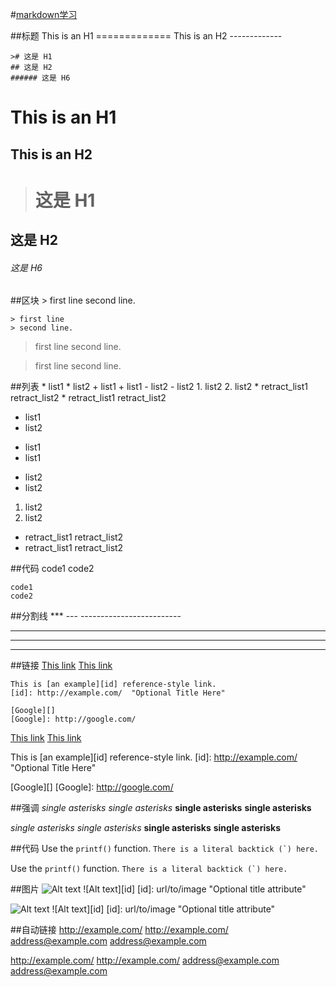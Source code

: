 #[markdown学习](http://wowubuntu.com/markdown/)

##标题
    This is an H1
    =============
    This is an H2
    -------------

    ># 这是 H1
    ## 这是 H2
    ###### 这是 H6

This is an H1
=============
This is an H2
-------------

># 这是 H1
## 这是 H2
###### 这是 H6

##区块
    > first line
    second line.

    > first line
    > second line.

> first line
second line.

> first line
> second line.

##列表
    * list1
    * list2
    + list1
    + list1
    - list2
    - list2
    1. list2
    2. list2
    *    retract_list1
         retract_list2
    *    retract_list1
    retract_list2

* list1
* list2
+ list1
+ list1
- list2
- list2
1. list2
2. list2
*    retract_list1
     retract_list2
*    retract_list1
retract_list2

##代码
        code1
        code2

    code1
    code2

##分割线
    ***
    ---
    -------------------------

***
---
-------------------------

##链接
    [This link](http://example.net/, "title")
    [This link](./example)

    This is [an example][id] reference-style link.
    [id]: http://example.com/  "Optional Title Here"

    [Google][]
    [Google]: http://google.com/

[This link](http://example.net/, "title")
[This link](./example)

This is [an example][id] reference-style link.
[id]: http://example.com/  "Optional Title Here"

[Google][]
[Google]: http://google.com/

##强调
    *single asterisks*
    _single asterisks_
    **single asterisks**
    __single asterisks__


*single asterisks*
_single asterisks_
**single asterisks**
__single asterisks__

##代码
    Use the `printf()` function.
    ``There is a literal backtick (`) here.``

Use the `printf()` function.
``There is a literal backtick (`) here.``

##图片
    ![Alt text](/path/to/img.jpg "Optional title")
    ![Alt text][id]
    [id]: url/to/image  "Optional title attribute"

![Alt text](/path/to/img.jpg "Optional title")
![Alt text][id]
[id]: url/to/image  "Optional title attribute"

##自动链接
    http://example.com/
    <http://example.com/>
    address@example.com
    <address@example.com>

http://example.com/
<http://example.com/>
address@example.com
<address@example.com>
